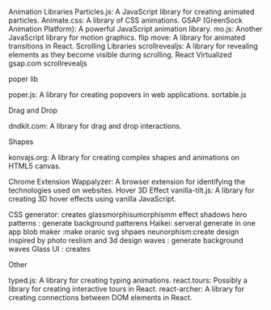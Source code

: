 Animation Libraries
Particles.js: A JavaScript library for creating animated particles.
Animate.css: A library of CSS animations.
GSAP (GreenSock Animation Platform): A powerful JavaScript animation library.
mo.js: Another JavaScript library for motion graphics.
flip move: A library for animated transitions in React.
Scrolling Libraries
scrollrevealjs: A library for revealing elements as they become visible during scrolling.
React Virtualized
gsap.com
scrollrevealjs


poper lib


poper.js: A library for creating popovers in web applications.
sortable.js

Drag and Drop

dndkit.com: A library for drag and drop interactions.


Shapes


konvajs.org: A library for creating complex shapes and animations on HTML5 canvas.

Chrome Extension
Wappalyzer: A browser extension for identifying the technologies used on websites.
Hover 3D Effect
vanilla-tilt.js: A library for creating 3D hover effects using vanilla JavaScript.

CSS generator: creates glassmorphisumorphismm effect
shadows
hero patterns : generate background patterens
Haikei: serveral generate in one app
blob maker :make oranic svg shpaes
neunorphism:create design  inspired by photo reslism and 3d design
waves : generate background waves
Glass UI : creates 

Other

typed.js: A library for creating typing animations.
react.tours: Possibly a library for creating interactive tours in React.
react-archer: A library for creating connections between DOM elements in React.
